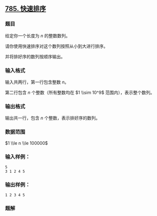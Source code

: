 ## [785\. 快速排序](https://www.acwing.com/problem/content/787/)

### 题目

给定你一个长度为 $n$ 的整数数列。

请你使用快速排序对这个数列按照从小到大进行排序。

并将排好序的数列按顺序输出。

### 输入格式

输入共两行，第一行包含整数 $n$。

第二行包含 $n$ 个整数（所有整数均在 $1 \\sim 10^9$ 范围内），表示整个数列。

### 输出格式

输出共一行，包含 $n$ 个整数，表示排好序的数列。

### 数据范围

$1 \\le n \\le 100000$

### 输入样例：

```
5
3 1 2 4 5
```

### 输出样例：

```
1 2 3 4 5
```

### 题解

